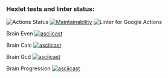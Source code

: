 ### Hexlet tests and linter status:
![Actions Status](https://github.com/artem-prygin/frontend-project-lvl1/workflows/hexlet-check/badge.svg)
[![Maintainability](https://api.codeclimate.com/v1/badges/a99a88d28ad37a79dbf6/maintainability)](https://codeclimate.com/github/codeclimate/codeclimate/maintainability)
![Linter for Google Actions](https://github.com/artem-prygin/frontend-project-lvl1/workflows/Linter%20Github%20Actions/badge.svg)

Brain Even
[![asciicast](https://asciinema.org/a/wlxS3oTMtlSuVsFoMNvczFqrg.svg)](https://asciinema.org/a/wlxS3oTMtlSuVsFoMNvczFqrg)

Brain Calc
[![asciicast](https://asciinema.org/a/HSi0PdE4V7ix6QWntTNm9Cbk9.svg)](https://asciinema.org/a/HSi0PdE4V7ix6QWntTNm9Cbk9)

Brain Gcd
[![asciicast](https://asciinema.org/a/QoiHhbFDaqgWWCN5MwMWjfhaE.svg)](https://asciinema.org/a/QoiHhbFDaqgWWCN5MwMWjfhaE)

Brain Progression
[![asciicast](https://asciinema.org/a/f8gQd4yi86OzPzMRiqmfvXcas.svg)](https://asciinema.org/a/f8gQd4yi86OzPzMRiqmfvXcas)